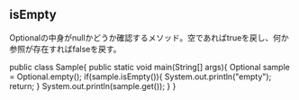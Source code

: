 ## isEmpty

Optionalの中身がnullかどうか確認するメソッド。空であればtrueを戻し、何か参照が存在すればfalseを戻す。

public class Sample{
  public static void main(String[] args){
    Optional<String> sample = Optional.empty();
    if(sample.isEmpty()){
      System.out.println("empty");
      return;
    }
    System.out.println(sample.get());
  }
}
